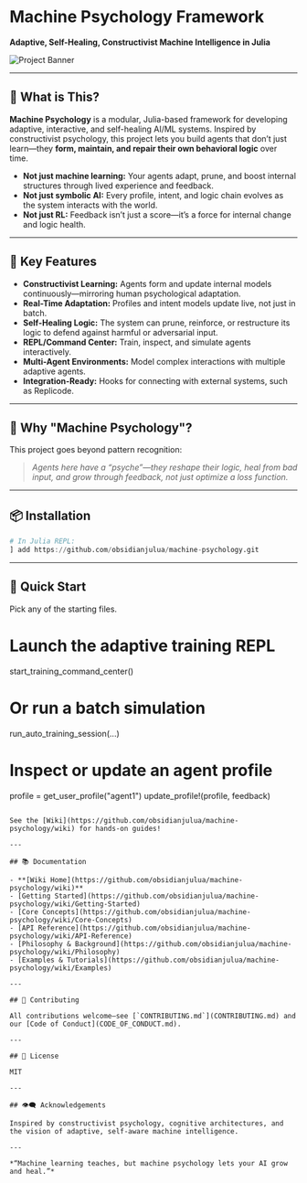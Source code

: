 # Machine Psychology Framework

**Adaptive, Self-Healing, Constructivist Machine Intelligence in Julia**

![Project Banner](docs/banner.png) <!-- Suggest a banner image here, or leave as a placeholder -->

---

## 🚀 What is This?

**Machine Psychology** is a modular, Julia-based framework for developing adaptive, interactive, and self-healing AI/ML systems. Inspired by constructivist psychology, this project lets you build agents that don’t just learn—they **form, maintain, and repair their own behavioral logic** over time.

- **Not just machine learning:** Your agents adapt, prune, and boost internal structures through lived experience and feedback.
- **Not just symbolic AI:** Every profile, intent, and logic chain evolves as the system interacts with the world.
- **Not just RL:** Feedback isn’t just a score—it’s a force for internal change and logic health.

---

## 🌟 Key Features

- **Constructivist Learning:** Agents form and update internal models continuously—mirroring human psychological adaptation.
- **Real-Time Adaptation:** Profiles and intent models update live, not just in batch.
- **Self-Healing Logic:** The system can prune, reinforce, or restructure its logic to defend against harmful or adversarial input.
- **REPL/Command Center:** Train, inspect, and simulate agents interactively.
- **Multi-Agent Environments:** Model complex interactions with multiple adaptive agents.
- **Integration-Ready:** Hooks for connecting with external systems, such as Replicode.

---

## 🧠 Why "Machine Psychology"?

This project goes beyond pattern recognition:
> *Agents here have a “psyche”—they reshape their logic, heal from bad input, and grow through feedback, not just optimize a loss function.*

---

## 📦 Installation

```julia
# In Julia REPL:
] add https://github.com/obsidianjulua/machine-psychology.git
```

---

## 🚦 Quick Start
Pick any of the starting files.
# Launch the adaptive training REPL
start_training_command_center()

# Or run a batch simulation
run_auto_training_session(...)

# Inspect or update an agent profile
profile = get_user_profile("agent1")
update_profile!(profile, feedback)
```

See the [Wiki](https://github.com/obsidianjulua/machine-psychology/wiki) for hands-on guides!

---

## 📚 Documentation

- **[Wiki Home](https://github.com/obsidianjulua/machine-psychology/wiki)**
- [Getting Started](https://github.com/obsidianjulua/machine-psychology/wiki/Getting-Started)
- [Core Concepts](https://github.com/obsidianjulua/machine-psychology/wiki/Core-Concepts)
- [API Reference](https://github.com/obsidianjulua/machine-psychology/wiki/API-Reference)
- [Philosophy & Background](https://github.com/obsidianjulua/machine-psychology/wiki/Philosophy)
- [Examples & Tutorials](https://github.com/obsidianjulua/machine-psychology/wiki/Examples)

---

## 🤝 Contributing

All contributions welcome—see [`CONTRIBUTING.md`](CONTRIBUTING.md) and our [Code of Conduct](CODE_OF_CONDUCT.md).

---

## 📝 License

MIT

---

## 👁️‍🗨️ Acknowledgements

Inspired by constructivist psychology, cognitive architectures, and the vision of adaptive, self-aware machine intelligence.

---

*“Machine learning teaches, but machine psychology lets your AI grow and heal.”*
